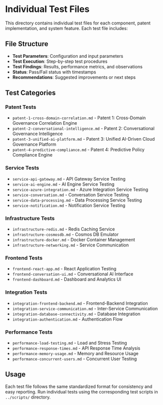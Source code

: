# Individual Test Files

This directory contains individual test files for each component, patent implementation, and system feature. Each test file includes:

## File Structure
- **Test Parameters**: Configuration and input parameters
- **Test Execution**: Step-by-step test procedures  
- **Test Findings**: Results, performance metrics, and observations
- **Status**: Pass/Fail status with timestamps
- **Recommendations**: Suggested improvements or next steps

## Test Categories

### Patent Tests
- `patent-1-cross-domain-correlation.md` - Patent 1: Cross-Domain Governance Correlation Engine
- `patent-2-conversational-intelligence.md` - Patent 2: Conversational Governance Intelligence
- `patent-3-unified-ai-platform.md` - Patent 3: Unified AI-Driven Cloud Governance Platform
- `patent-4-predictive-compliance.md` - Patent 4: Predictive Policy Compliance Engine

### Service Tests
- `service-api-gateway.md` - API Gateway Service Testing
- `service-ai-engine.md` - AI Engine Service Testing
- `service-azure-integration.md` - Azure Integration Service Testing
- `service-conversation.md` - Conversation Service Testing
- `service-data-processing.md` - Data Processing Service Testing
- `service-notification.md` - Notification Service Testing

### Infrastructure Tests
- `infrastructure-redis.md` - Redis Caching Service
- `infrastructure-cosmosdb.md` - Cosmos DB Emulator
- `infrastructure-docker.md` - Docker Container Management
- `infrastructure-networking.md` - Service Communication

### Frontend Tests
- `frontend-react-app.md` - React Application Testing
- `frontend-conversation-ui.md` - Conversational AI Interface
- `frontend-dashboard.md` - Dashboard and Analytics UI

### Integration Tests  
- `integration-frontend-backend.md` - Frontend-Backend Integration
- `integration-service-communication.md` - Inter-Service Communication
- `integration-database-connectivity.md` - Database Integration
- `integration-authentication.md` - Authentication Flow

### Performance Tests
- `performance-load-testing.md` - Load and Stress Testing
- `performance-response-times.md` - API Response Time Analysis
- `performance-memory-usage.md` - Memory and Resource Usage
- `performance-concurrent-users.md` - Concurrent User Testing

## Usage

Each test file follows the same standardized format for consistency and easy reporting. Run individual tests using the corresponding test scripts in `../scripts/` directory.